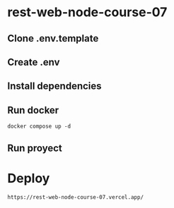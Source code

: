 # rest-web-node-course-07

## Clone .env.template

## Create .env

## Install dependencies

## Run docker

`docker compose up -d`

## Run proyect

# Deploy

`https://rest-web-node-course-07.vercel.app/`
